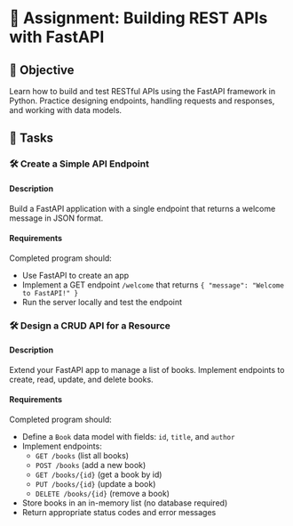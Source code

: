 # 📘 Assignment: Building REST APIs with FastAPI

## 🎯 Objective

Learn how to build and test RESTful APIs using the FastAPI framework in Python. Practice designing endpoints, handling requests and responses, and working with data models.

## 📝 Tasks

### 🛠️ Create a Simple API Endpoint

#### Description
Build a FastAPI application with a single endpoint that returns a welcome message in JSON format.

#### Requirements
Completed program should:

- Use FastAPI to create an app
- Implement a GET endpoint `/welcome` that returns `{ "message": "Welcome to FastAPI!" }`
- Run the server locally and test the endpoint

### 🛠️ Design a CRUD API for a Resource

#### Description
Extend your FastAPI app to manage a list of books. Implement endpoints to create, read, update, and delete books.

#### Requirements
Completed program should:

- Define a `Book` data model with fields: `id`, `title`, and `author`
- Implement endpoints:
  - `GET /books` (list all books)
  - `POST /books` (add a new book)
  - `GET /books/{id}` (get a book by id)
  - `PUT /books/{id}` (update a book)
  - `DELETE /books/{id}` (remove a book)
- Store books in an in-memory list (no database required)
- Return appropriate status codes and error messages
